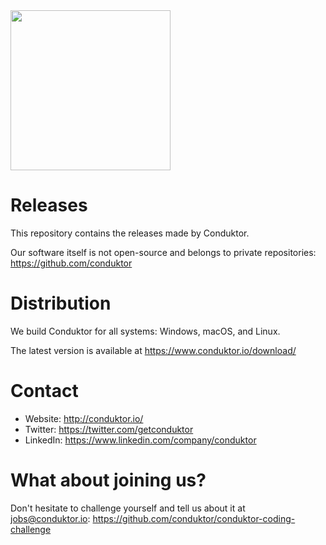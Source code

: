 <img src="https://www.conduktor.io/uploads/conduktor.svg" width="256">

# Releases

This repository contains the releases made by Conduktor.

Our software itself is not open-source and belongs to private repositories: https://github.com/conduktor

# Distribution

We build Conduktor for all systems: Windows, macOS, and Linux.

The latest version is available at https://www.conduktor.io/download/


# Contact

- Website: http://conduktor.io/
- Twitter: https://twitter.com/getconduktor
- LinkedIn: https://www.linkedin.com/company/conduktor

# What about joining us?

Don't hesitate to challenge yourself and tell us about it at jobs@conduktor.io: https://github.com/conduktor/conduktor-coding-challenge

